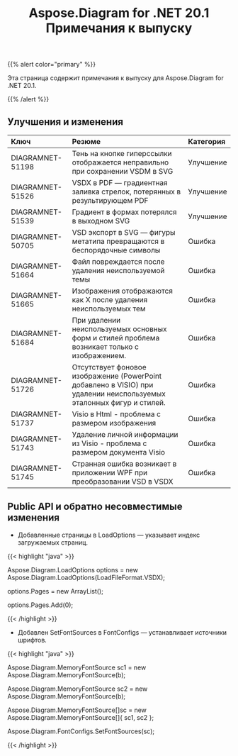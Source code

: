 ﻿---
title: Aspose.Diagram for .NET 20.1 Примечания к выпуску
type: docs
weight: 70
url: /ru/net/aspose-diagram-for-net-20-1-release-notes/
---
{{% alert color="primary" %}} 

Эта страница содержит примечания к выпуску для Aspose.Diagram for .NET 20.1.

{{% /alert %}} 
## **Улучшения и изменения**

|**Ключ**|**Резюме**|**Категория**|
|:- |:- |:- |
|DIAGRAMNET-51198|Тень на кнопке гиперссылки отображается неправильно при сохранении VSDM в SVG|Улучшение|
|DIAGRAMNET-51526|VSDX в PDF — градиентная заливка стрелок, потерянных в результирующем PDF|Улучшение|
|DIAGRAMNET-51539|Градиент в формах потерялся в выходном SVG|Улучшение|
|DIAGRAMNET-50705|VSD экспорт в SVG — фигуры метатипа превращаются в беспорядочные символы|Ошибка|
|DIAGRAMNET-51664|Файл повреждается после удаления неиспользуемой темы|Ошибка|
|DIAGRAMNET-51665|Изображения отображаются как X после удаления неиспользуемых тем|Ошибка|
|DIAGRAMNET-51684|При удалении неиспользуемых основных форм и стилей проблема возникает только с изображением.|Ошибка|
|DIAGRAMNET-51726|Отсутствует фоновое изображение (PowerPoint добавлено в VISIO) при удалении неиспользуемых эталонных фигур и стилей.|Ошибка|
|DIAGRAMNET-51737|Visio в Html - проблема с размером изображения|Ошибка|
|DIAGRAMNET-51743|Удаление личной информации из Visio - проблема с размером документа Visio|Ошибка|
|DIAGRAMNET-51745|Странная ошибка возникает в приложении WPF при преобразовании VSD в VSDX|Ошибка|

## **Public API и обратно несовместимые изменения**
- Добавленные страницы в LoadOptions — указывает индекс загружаемых страниц.



{{< highlight "java" >}}

Aspose.Diagram.LoadOptions options = new Aspose.Diagram.LoadOptions(LoadFileFormat.VSDX);

options.Pages = new ArrayList();

options.Pages.Add(0);

{{< /highlight >}}

- Добавлен SetFontSources в FontConfigs — устанавливает источники шрифтов.

{{< highlight "java" >}}

Aspose.Diagram.MemoryFontSource sc1 = new Aspose.Diagram.MemoryFontSource(b);

Aspose.Diagram.MemoryFontSource sc2 = new Aspose.Diagram.MemoryFontSource(b);

Aspose.Diagram.MemoryFontSource[]sc = new Aspose.Diagram.MemoryFontSource[]{ sc1, sc2 };

Aspose.Diagram.FontConfigs.SetFontSources(sc); 

{{< /highlight >}}
